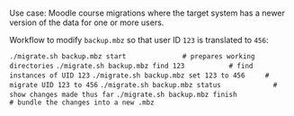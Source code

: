 Use case: Moodle course migrations where the target system has a newer version of the data for one or more users.

Workflow to modify `backup.mbz` so that user ID `123` is translated to `456`:

`./migrate.sh backup.mbz start              # prepares working directories`
`./migrate.sh backup.mbz find 123           # find instances of UID 123`
`./migrate.sh backup.mbz set 123 to 456     # migrate UID 123 to 456`
`./migrate.sh backup.mbz status             # show changes made thus far`
`./migrate.sh backup.mbz finish             # bundle the changes into a new .mbz`

